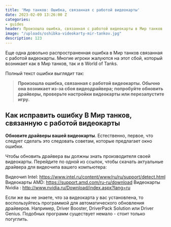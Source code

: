 ```yaml
---
title: 'Мир танков: Ошибка, связанная с работой видеокарты'
date: 2023-02-09 13:26:00 Z
categories:
- guides
header: Произошла ошибка, связанная с работой видеокарты в Мир танков
image: "/uploads/oshibka-videokarty-mir-tankov.jpg"
description: 123
---
```


Еще одна довольно распространенная ошибка в Мир танков связанная с работой видеокарты. Многие игроки жалуются на этот сбой, который возникает как в Мир танков, так и в World of Tanks.

Полный текст ошибки выглядит так:

> **Произошла ошибка, связанная с работой видеокарты.
Обычно она возникает из-за сбоя видеодрайвера; попробуйте обновить драйверы,
проверьте настройки видеокарты или перезапустите игру.**

## Как исправить ошибку В Мир танков, связанную с работой видеокарты

**Обновите драйверы вашей видеокарты**. Естественно, первое, что следует сделать это следовать советам, которые предлагает окно ошибки.

Чтобы обновить драйвера вы должны знать производителя своей видеокарты. Перейдите по одной из ссылок, чтобы скачать актуальные драйвера для видеочипа вашего компьютера:

Видеочип Intel: https://www.intel.ru/content/www/ru/ru/support/detect.html
Видеокарты AMD: https://support.amd.com/ru-ru/download
Видеокарты Nvidia : http://www.nvidia.ru/Download/index.aspx?lang=ru

Если же вы не знаете, что за видеокарта у вас установлена, то воспользуйтесь программой для автоматического обновления драйверов. Например, Driver Booster, DriverPack Solution или Driver Genius. Подобных программ существует немало - стоит только погуглить.

